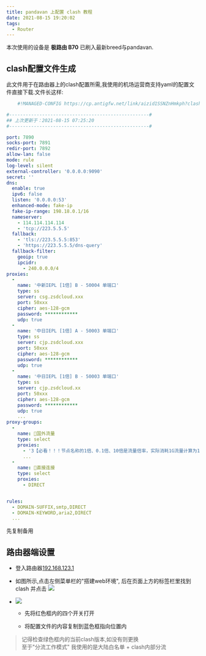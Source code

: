 ```yaml
---
title: pandavan 上配置 clash 教程
date: 2021-08-15 19:20:02
tags: 
  - Router
---
```


本次使用的设备是 **极路由 B70** 已刷入最新breed与pandavan.

## clash配置文件生成

此文件用于在路由器上的clash配置所需,我使用的机场运营商支持yaml的配置文件直接下载.文件长这样:

```yaml
    #!MANAGED-CONFIG https://cp.antigfw.net/link/aizid1SSNZnHmkph?clash=1

#---------------------------------------------------#
## 上次更新于：2021-08-15 07:25:20
#---------------------------------------------------#

port: 7890
socks-port: 7891
redir-port: 7892
allow-lan: false
mode: rule
log-level: silent
external-controller: '0.0.0.0:9090'
secret: ''
dns:
  enable: true
  ipv6: false
  listen: '0.0.0.0:53'
  enhanced-mode: fake-ip
  fake-ip-range: 198.18.0.1/16
  nameserver:
    - 114.114.114.114
    - 'tcp://223.5.5.5'
  fallback:
    - 'tls://223.5.5.5:853'
    - 'https://223.5.5.5/dns-query'
  fallback-filter:
    geoip: true
    ipcidr:
      - 240.0.0.0/4
proxies:
  -
    name: '中新IEPL [1倍] B - 50004 单端口'
    type: ss
    server: csg.zsdcloud.xxx
    port: 50xxx
    cipher: aes-128-gcm
    password: ************
    udp: true
  -
    name: '中日IEPL [1倍] A - 50003 单端口'
    type: ss
    server: cjp.zsdcloud.xxx
    port: 50xxx
    cipher: aes-128-gcm
    password: ************
    udp: true
  -
    name: '中日IEPL [1倍] B - 50003 单端口'
    type: ss
    server: cjp.zsdcloud.xx
    port: 50xxx
    cipher: aes-128-gcm
    password: ************
    udp: true
    ...
proxy-groups:
  -
    name: 🔰国外流量
    type: select
    proxies:
      - '3【必看！！！节点名称的1倍、0.1倍、10倍是流量倍率，实际消耗1G流量计算为1G、0.1G、10G。】 - 567 单端口'
      ...
  -
    name: 🚀直接连接
    type: select
    proxies:
      - DIRECT


rules:
  - DOMAIN-SUFFIX,smtp,DIRECT
  - DOMAIN-KEYWORD,aria2,DIRECT
  ...

```

先复制备用

## 路由器端设置

* 登入路由器[192.168.123.1](192.168.123.1)

* 如图所示,点击左侧菜单栏的"搭建web环境", 后在页面上方的标签栏里找到 clash 并点击
  ![ ](/images/clashsetup/1.png)
  
* ![ ](/images/clashsetup/2.png)
  
  * 先将红色框内的四个开关打开

  * 将配置文件的内容复制到蓝色框指向位置内

> 记得检查绿色框内的当前clash版本,如没有则更换  
  至于"分流工作模式" 我使用的是大陆白名单 + clash内部分流  
